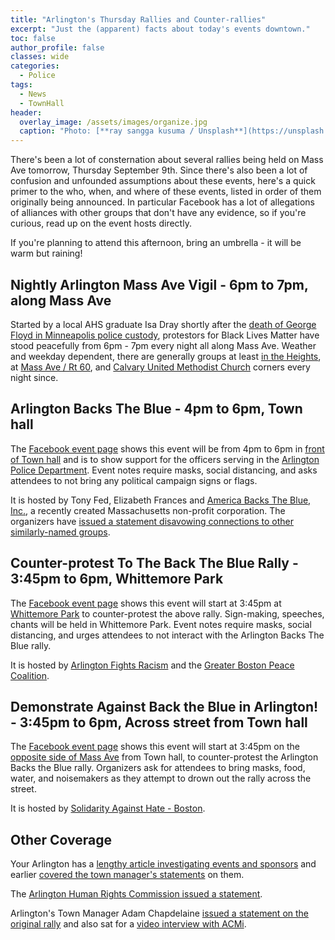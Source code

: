 ```yaml
---
title: "Arlington's Thursday Rallies and Counter-rallies"
excerpt: "Just the (apparent) facts about today's events downtown."
toc: false
author_profile: false
classes: wide
categories:
  - Police
tags:
  - News
  - TownHall
header:
  overlay_image: /assets/images/organize.jpg
  caption: "Photo: [**ray sangga kusuma / Unsplash**](https://unsplash.com/)"
---
```


There's been a lot of consternation about several rallies being held on Mass Ave tomorrow, Thursday September 9th.  Since there's also been a lot of confusion and unfounded assumptions about these events, here's a quick primer to the who, when, and where of these events, listed in order of them originally being announced.  In particular Facebook has a lot of allegations of alliances with other groups that don't have any evidence, so if you're curious, read up on the event hosts directly.

If you're planning to attend this afternoon, bring an umbrella - it will be warm but raining!

## Nightly Arlington Mass Ave Vigil - 6pm to 7pm, along Mass Ave

Started by a local AHS graduate Isa Dray shortly after the [death of George Floyd in Minneapolis police custody](https://en.wikipedia.org/wiki/Killing_of_George_Floyd), protestors for Black Lives Matter have stood peacefully from 6pm - 7pm every night all along Mass Ave.  Weather and weekday dependent, there are generally groups at least [in the Heights](https://goo.gl/maps/WnEiGGxVTqitAcdd8), at [Mass Ave / Rt 60](https://goo.gl/maps/WwriHzHewogu94HQA), and [Calvary United Methodist Church](https://goo.gl/maps/kyzXbkiCPjfgGCU39) corners every night since.

## Arlington Backs The Blue - 4pm to 6pm, Town hall

The [Facebook event page](https://www.facebook.com/events/1009514112803326/) shows this event will be from 4pm to 6pm in [front of Town hall](https://goo.gl/maps/Rn7QPscA8PwqXDG47) and is to show support for the officers serving in the [Arlington Police Department](https://www.arlingtonma.gov/departments/police).  Event notes require masks, social distancing, and asks attendees to not bring any political campaign signs or flags.

It is hosted by Tony Fed, Elizabeth Frances and [America Backs The Blue, Inc.](https://www.facebook.com/groups/2657215194537300/), a recently created Massachusetts non-profit corporation.  The organizers have [issued a statement disavowing connections to other similarly-named groups](https://drive.google.com/file/d/1Fmv4cwrEeyp9Jc7wDobFIzJbIPoB7CI3/view).

## Counter-protest To The Back The Blue Rally - 3:45pm to 6pm, Whittemore Park

The [Facebook event page](https://www.facebook.com/events/673048743299552/) shows this event will start at 3:45pm at [Whittemore Park](https://goo.gl/maps/eYerLVM2ikZWqCpd7) to counter-protest the above rally.  Sign-making, speeches, chants will be held in Whittemore Park.  Event notes require masks, social distancing, and urges attendees to not interact with the Arlington Backs The Blue rally.

It is hosted by [Arlington Fights Racism](https://www.facebook.com/ArlingtonFR/) and the [Greater Boston Peace Coalition](https://www.facebook.com/Greater-Boston-Peace-Coalition-102014721646756/).

## Demonstrate Against Back the Blue in Arlington! - 3:45pm to 6pm, Across street from Town hall

The [Facebook event page](https://www.facebook.com/events/1735452759938483/) shows this event will start at 3:45pm on the [opposite side of Mass Ave](https://goo.gl/maps/vAKPJuNdmcX67tZz9) from Town hall, to counter-protest the Arlington Backs the Blue rally.  Organizers ask for attendees to bring masks, food, water, and noisemakers as they attempt to drown out the rally across the street.

It is hosted by [Solidarity Against Hate - Boston](https://www.facebook.com/NoHateInBoston/).

## Other Coverage

Your Arlington has a [lengthy article investigating events and sponsors](https://yourarlington.com/arlington-archives/town-school/town-news/17702-rallies-90920.html) and earlier [covered the town manager's statements](https://yourarlington.com/arlington-archives/town-school/town-news/17695-rally-090720) on them.

The [Arlington Human Rights Commission issued a statement](https://www.arlingtonhumanrights.org/post/statement-on-back-the-blue-protest).

Arlington's Town Manager Adam Chapdelaine [issued a statement on the original rally](https://www.arlingtonma.gov/Home/ShowDocument?id=52764&fbclid=IwAR1I_F7PGLU6WVtrpPqD92srxAgv9mJaBWzcktQM3huKoxLL1So27oFEb_w) and also sat for a [video interview with ACMi](https://drive.google.com/file/d/1ELBJAT1hMdsMvXdgW9Dd_qqiOZHLpror/view).